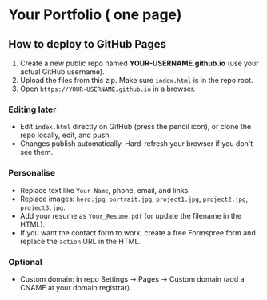 # Your Portfolio ( one page)

## How to deploy to GitHub Pages

1. Create a new public repo named **YOUR-USERNAME.github.io** (use your actual GitHub username).
2. Upload the files from this zip. Make sure `index.html` is in the repo root.
3. Open `https://YOUR-USERNAME.github.io` in a browser.

### Editing later
- Edit `index.html` directly on GitHub (press the pencil icon), or clone the repo locally, edit, and push.
- Changes publish automatically. Hard-refresh your browser if you don't see them.

### Personalise
- Replace text like `Your Name`, phone, email, and links.
- Replace images: `hero.jpg`, `portrait.jpg`, `project1.jpg`, `project2.jpg`, `project3.jpg`.
- Add your resume as `Your_Resume.pdf` (or update the filename in the HTML).
- If you want the contact form to work, create a free Formspree form and replace the `action` URL in the HTML.

### Optional
- Custom domain: in repo Settings → Pages → Custom domain (add a CNAME at your domain registrar).
